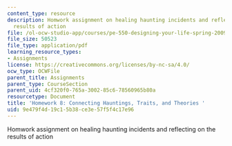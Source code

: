 ```yaml
---
content_type: resource
description: Homwork assignment on healing haunting incidents and reflecting on the
  results of action
file: /ol-ocw-studio-app/courses/pe-550-designing-your-life-spring-2009/9e479f4d19c15b38ce3e57f5f4c17e96_MITPE_550iap09_s09_assn08.pdf
file_size: 50523
file_type: application/pdf
learning_resource_types:
- Assignments
license: https://creativecommons.org/licenses/by-nc-sa/4.0/
ocw_type: OCWFile
parent_title: Assignments
parent_type: CourseSection
parent_uid: 4cf320f0-765a-3002-85c6-78560965b80a
resourcetype: Document
title: 'Homework 8: Connecting Hauntings, Traits, and Theories '
uid: 9e479f4d-19c1-5b38-ce3e-57f5f4c17e96
---
```

Homwork assignment on healing haunting incidents and reflecting on the results of action